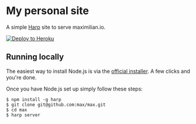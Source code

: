 # My personal site

A simple [Harp] site to serve maximilian.io.

[![Deploy to Heroku](https://debut.heroku.com/deploy-button.png)](https://clone.herokuapp.com/apps/max/max)

## Running locally

The easiest way to install Node.js is via the [official installer][Node.js]. A
few clicks and you're done.

Once you have Node.js set up simply follow these steps:

```
$ npm install -g harp
$ git clone git@github.com:max/max.git
$ cd max
$ harp server
```

[Harp]: http://harpjs.com/
[Node.js]: http://nodejs.org/
